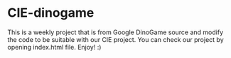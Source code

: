 # CIE-dinogame

This is a weekly project that is from Google DinoGame source and modify the code to be suitable with our CIE project.
You can check our project by opening index.html file. Enjoy! :)
